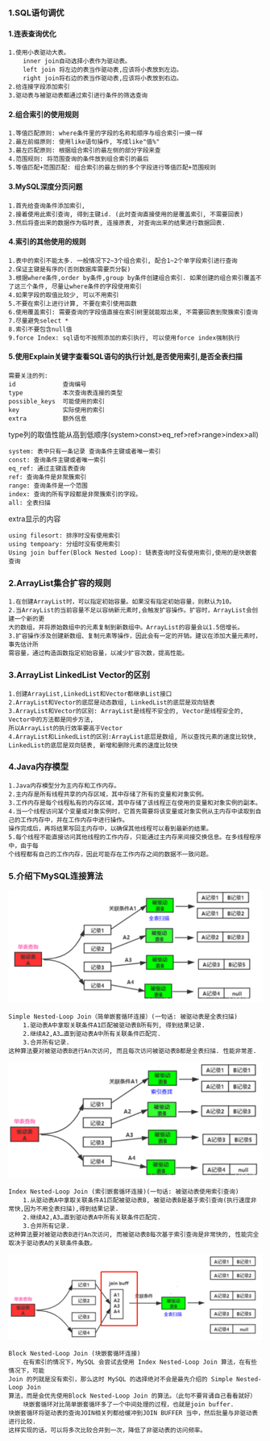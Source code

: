 ### 1.SQL语句调优
#### 1.连表查询优化
```
1.使用小表驱动大表。
    inner join自动选择小表作为驱动表。
    left join 将左边的表当作驱动表,应该将小表放到左边。
    right join将右边的表当作驱动表,应该将小表放到右边。
2.给连接字段添加索引
3.驱动表与被驱动表都通过索引进行条件的筛选查询
```
#### 2.组合索引的使用规则
```
1.等值匹配原则: where条件里的字段的名称和顺序与组合索引一摸一样
2.最左前缀原则: 使用like语句操作, 写成like"值%"
3.最左匹配原则: 根据组合索引的最左侧的部分字段来查
4.范围规则: 将范围查询的条件放到组合索引的最后
5.等值匹配+范围匹配: 组合索引的最左侧的多个字段进行等值匹配+范围规则
```
#### 3.MySQL深度分页问题
```
1.首先给查询条件添加索引,
2.接着使用此索引查询, 得到主键id. (此时查询直接使用的是覆盖索引, 不需要回表)
3.然后将查出来的数据作为临时表, 连接原表, 对查询出来的结果进行数据回表.
```
#### 4.索引的其他使用的规则
```
1.表中的索引不能太多. 一般情况下2~3个组合索引, 配合1~2个单字段索引进行查询
2.保证主键是有序的(否则数据库需要页分裂)
3.根据where条件,order by条件,group by条件创建组合索引. 如果创建的组合索引覆盖不了这三个条件, 尽量让where条件的字段使用索引
4.如果字段的取值比较少, 可以不用索引
5.不要在索引上进行计算, 不要在索引使用函数
6.使用覆盖索引: 需要查询的字段值直接在索引树里就能取出来, 不需要回表到聚簇索引查询
7.尽量避免select *
8.索引不要包含null值
9.force Index: sql语句不按照添加的索引执行, 可以使用force index强制执行
```
#### 5.使用Explain关键字查看SQL语句的执行计划,是否使用索引,是否全表扫描
```
需要关注的列:
id             查询编号
type           本次查询表连接的类型
possible_keys  可能使用的索引
key            实际使用的索引
extra          额外信息
```
type列的取值性能从高到低顺序(system>const>eq_ref>ref>range>index>all)
```
system: 表中只有一条记录 查询条件主键或者唯一索引
const: 查询条件主键或者唯一索引
eq_ref: 通过主键连表查询
ref: 查询条件是非聚簇索引
range: 查询条件是一个范围
index: 查询的所有字段都是非聚簇索引的字段。
all: 全表扫描
```
extra显示的内容
```
using filesort: 排序时没有使用索引
using tempoary: 分组时没有使用索引
Using join buffer(Block Nested Loop): 链表查询时没有使用索引,使用的是块嵌套查询
```
### 2.ArrayList集合扩容的规则
```
1.在创建ArrayList时，可以指定初始容量。如果没有指定初始容量，则默认为10。
2.当ArrayList的当前容量不足以容纳新元素时,会触发扩容操作。扩容时，ArrayList会创建一个新的更
大的数组，并将原始数组中的元素复制到新数组中。ArrayList的容量会以1.5倍增长。
3.扩容操作涉及创建新数组、复制元素等操作，因此会有一定的开销。建议在添加大量元素时，事先估计所
需容量，通过构造函数指定初始容量，以减少扩容次数，提高性能。
```
### 3.ArrayList LinkedList Vector的区别
```
1.创建ArrayList,LinkedList和Vector都继承List接口
2.ArrayList和Vector的底层是动态数组, LinkedList的底层是双向链表
3.ArrayList和Vector的区别: ArrayList是线程不安全的, Vector是线程安全的, Vector中的方法都是同步方法,
所以ArrayList的执行效率要高于Vector
4.ArrayList和LinkedList的区别:ArrayList底层是数组, 所以查找元素的速度比较快,
LinkedList的底层是双向链表, 新增和删除元素的速度比较快
```
### 4.Java内存模型
```
1.Java内存模型分为主内存和工作内存。
2.主内存是所有线程共享的内存区域，其中存储了所有的变量和对象实例。
3.工作内存是每个线程私有的内存区域，其中存储了该线程正在使用的变量和对象实例的副本。
4.当一个线程访问某个变量或对象实例时，它首先需要将该变量或对象实例从主内存中读取到自己的工作内存中，并在工作内存中进行操作。
操作完成后，再将结果写回主内存中，以确保其他线程可以看到最新的结果。
5.每个线程不能直接访问其他线程的工作内存，只能通过主内存来间接交换信息。在多线程程序中，由于每
个线程都有自己的工作内存，因此可能存在工作内存之间的数据不一致问题。
```
### 5.介绍下MySQL连接算法
![简单嵌套循环](https://github.com/zhonger250/zhonger250.github.io/blob/main/%E9%9D%A2%E8%AF%95%E9%A2%98/picture/%E7%AE%80%E5%8D%95%E5%B5%8C%E5%A5%97%E5%BE%AA%E7%8E%AF.png)
```
Simple Nested-Loop Join（简单嵌套循环连接）(一句话: 被驱动表是全表扫描)
    1.驱动表A中拿取关联条件A1匹配被驱动表B所有列, 得到结果记录.
    2.继续A2,A3…直到驱动表A中所有关联条件匹配完.
    3.合并所有记录.
这种算法要对被驱动表B进行An次访问, 而且每次访问被驱动表B都是全表扫描. 性能非常差.
```
![索引嵌套循环](https://github.com/zhonger250/zhonger250.github.io/blob/main/%E9%9D%A2%E8%AF%95%E9%A2%98/picture/%E7%B4%A2%E5%BC%95%E5%B5%8C%E5%A5%97%E5%BE%AA%E7%8E%AF.png)
```
Index Nested-Loop Join (索引嵌套循环连接)(一句话: 被驱动表使用索引查询)
    1.从驱动表A中拿取关联条件A1匹配被驱动表B, 被驱动表B是基于索引查询(执行速度非常快,因为不用全表扫描),得到结果记录.
    2.继续A2,A3…直到驱动表A中所有关联条件匹配完.
    3.合并所有记录.
这种算法要对被驱动表B进行An次访问, 而被驱动表B每次基于索引查询是非常快的, 性能完全取决于驱动表A的关联条件条数。
```
![块嵌套循环](https://github.com/zhonger250/zhonger250.github.io/blob/main/%E9%9D%A2%E8%AF%95%E9%A2%98/picture/%E5%9D%97%E5%B5%8C%E5%A5%97%E5%BE%AA%E7%8E%AF.png)
```
Block Nested-Loop Join (块嵌套循环连接)
    在有索引的情况下，MySQL 会尝试去使用 Index Nested-Loop Join 算法，在有些情况下，可能
Join 的列就是没有索引，那么这时 MySQL 的选择绝对不会是最先介绍的 Simple Nested-Loop Join
算法，而是会优先使用Block Nested-Loop Join 的算法。（此句不要背诵自己看看就好）
    块嵌套循环对比简单嵌套循环多了一个中间处理的过程，也就是join buffer.
块嵌套循环将驱动表的查询JOIN相关列都给缓冲到JOIN BUFFER 当中，然后批量与非驱动表进行比较.
这样实现的话，可以将多次比较合并到一次，降低了非驱动表的访问频率。
```
